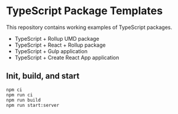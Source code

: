# TypeScript Package Templates

This repository contains working examples of TypeScript packages.

* TypeScript + Rollup UMD package
* TypeScript + React + Rollup package
* TypeScript + Gulp application
* TypeScript + Create React App application

## Init, build, and start

```
npm ci
npm run ci
npm run build
npm run start:server
```
